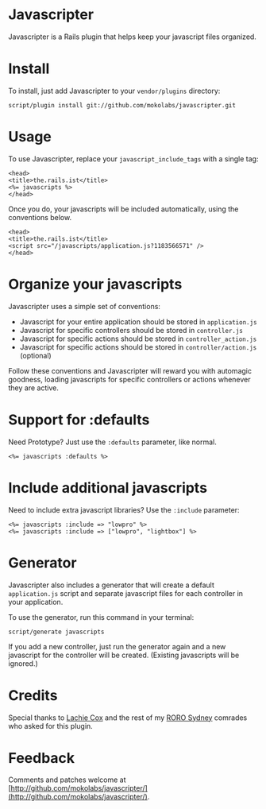 Javascripter
============

Javascripter is a Rails plugin that helps keep your javascript files organized.


Install
=======

To install, just add Javascripter to your `vendor/plugins` directory:

    script/plugin install git://github.com/mokolabs/javascripter.git
    

Usage
=====

To use Javascripter, replace your `javascript_include_tags` with a single tag:

    <head>
    <title>the.rails.ist</title>
    <%= javascripts %>
    </head>

Once you do, your javascripts will be included automatically, using the conventions below.

    <head>
    <title>the.rails.ist</title>
    <script src="/javascripts/application.js?1183566571" />
    </head>


Organize your javascripts
=========================

Javascripter uses a simple set of conventions:

- Javascript for your entire application should be stored in `application.js`
- Javascript for specific controllers should be stored in `controller.js`
- Javascript for specific actions should be stored in `controller_action.js`
- Javascript for specific actions should be stored in `controller/action.js` (optional)

Follow these conventions and Javascripter will reward you with automagic goodness, loading javascripts for specific controllers or actions whenever they are active.

Support for :defaults
=====================

Need Prototype? Just use the `:defaults` parameter, like normal.

    <%= javascripts :defaults %>


Include additional javascripts
==============================

Need to include extra javascript libraries? Use the `:include` parameter:

    <%= javascripts :include => "lowpro" %>
    <%= javascripts :include => ["lowpro", "lightbox"] %>


Generator
=========

Javascripter also includes a generator that will create a default `application.js` script and separate javascript files for each controller in your application.

To use the generator, run this command in your terminal:

    script/generate javascripts

If you add a new controller, just run the generator again and a new javascript for the controller will be created. (Existing javascripts will be ignored.)


Credits
=======

Special thanks to [Lachie Cox](http://blog.smartbomb.com.au) and the rest of my [RORO Sydney](http://rubyonrails.com.au/sydney-meetups) comrades who asked for this plugin.


Feedback
========

Comments and patches welcome at [http://github.com/mokolabs/javascripter/](http://github.com/mokolabs/javascripter/).
